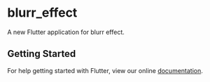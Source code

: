# blurr_effect

A new Flutter application for blurr effect.

## Getting Started

For help getting started with Flutter, view our online
[documentation](https://flutter.io/).
